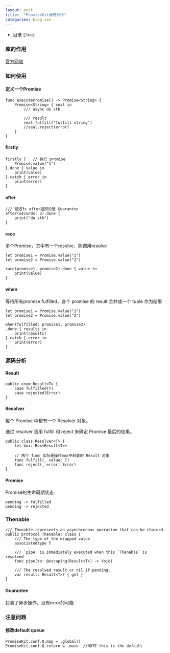 ```yaml
---
layout: post
title:  "PromiseKit源码分析"
categories: blog ios
---
```


* 目录
{:toc}

### 库的作用

[官方网站](https://github.com/mxcl/PromiseKit)

### 如何使用
#### 定义一个Promise

    func executePromise() -> Promise<String> {
        Promise<String> { seal in
            /// async do sth
            
            /// result
            seal.fulfill("fulfill string")
            //seal.reject(error)
        }
    }

#### firstly

    firstly {   // 执行 promise
        Promise.value("1")
    }.done { value in
        print(value)
    }.catch { error in
        print(error)
    }

#### after

    /// 延迟3s after返回的是 Guarantee
    after(seconds: 3).done {
        print("do sth")
    }

#### race
多个Promise，其中有一个resolve，则调用resolve

    let promise1 = Promise.value("1")
    let promise2 = Promise.value("2")
    
    race(promise1, promise2).done { value in
        print(value)
    }

#### when
等待所有promise fulfilled，各个 promise 的 result 合并成一个 tuple 作为结果

    let promise1 = Promise.value("1")
    let promise2 = Promise.value("2")
    
    when(fulfilled: promise1, promise2)
    .done { results in
        print(results)
    }.catch { error in
        print(error)
    }
    
        

### 源码分析

#### Result

    public enum Result<T> {
        case fulfilled(T)
        case rejected(Error)
    }

#### Resolver
每个 Promise 中都有一个 Resolver 对象。

通过 resolver 调用 fulfill 和 reject 来确定 Promise 最后的结果。

    public class Resolver<T> {
        let box: Box<Result<T>>

        // 两个 func 实际是操作box中封装的 Result 对象
        func fulfill(_ value: T) 
        func reject(_ error: Error)
    }

#### Promise

Promise的生命周期状态

    pending -> fulfilled
    pending -> rejected


### Thenable

    /// Thenable represents an asynchronous operation that can be chained.
    public protocol Thenable: class {
        /// The type of the wrapped value
        associatedtype T

        /// `pipe` is immediately executed when this `Thenable` is resolved
        func pipe(to: @escaping(Result<T>) -> Void)

        /// The resolved result or nil if pending.
        var result: Result<T>? { get }
    }


#### Guarantee

封装了异步操作，没有error的可能

### 注意问题

#### 修改default queue

    PromiseKit.conf.Q.map = .global()
    PromiseKit.conf.Q.return = .main  //NOTE this is the default